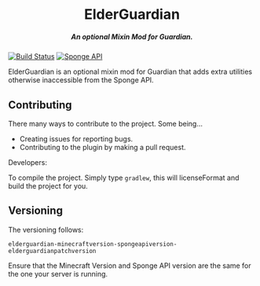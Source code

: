 <h1 align="center">ElderGuardian</h1>
<h5 align="center">An optional Mixin Mod for Guardian.</h5>

[![Build Status](https://travis-ci.org/ichorpowered/elderguardian.svg?branch=master)](https://travis-ci.org/ichorpowered/elderguardian) [![Sponge API](https://img.shields.io/badge/sponge--api-6.0.0-orange.svg)](https://github.com/SpongePowered/SpongeAPI)

ElderGuardian is an optional mixin mod for Guardian that adds extra utilities otherwise inaccessible from the Sponge API.

## Contributing

There many ways to contribute to the project. Some being...

- Creating issues for reporting bugs.
- Contributing to the plugin by making a pull request.

Developers:

To compile the project. Simply type `gradlew`, this will licenseFormat and build the project
for you.

## Versioning

The versioning follows:

`elderguardian-minecraftversion-spongeapiversion-elderguardianpatchversion`

Ensure that the Minecraft Version and Sponge API version are the same for the one your server is running.


